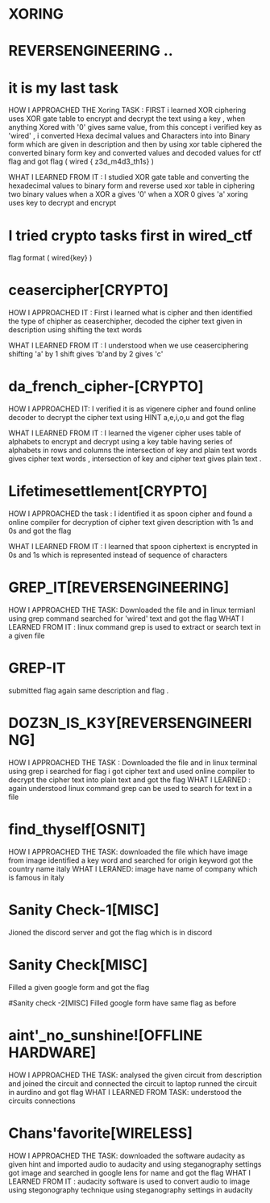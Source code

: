 # XORING
# REVERSENGINEERING ..
# it is my last task
HOW I APPROACHED THE  Xoring TASK :
  FIRST i learned XOR ciphering uses XOR gate table to encrypt and decrypt the text using a key ,
  when anything  Xored with '0' gives same value, from this concept i verified  key as 'wired' ,
  i converted Hexa decimal values and Characters into into Binary form which are given in description and then 
  by using xor table ciphered the converted binary form key and converted values and decoded  values for ctf flag 
  and got flag ( wired { z3d_m4d3_th1s} )
  
 WHAT I LEARNED FROM IT :
  I studied XOR gate table 
  and converting the hexadecimal values to binary form and reverse 
  used xor table in ciphering two binary values 
  when a XOR a gives '0'
  when a XOR  0 gives 'a'
  xoring uses key to decrypt and encrypt
  

# I tried crypto tasks first in wired_ctf 
flag format ( wired{key} )
# ceasercipher[CRYPTO]

HOW I APPROACHED IT :
  First i learned what is cipher and then identified the type of chipher as ceaserchipher,
  decoded the cipher text given in description using shifting the text words 
  
 WHAT I LEARNED FROM IT :
  I understood when we use ceaserciphering shifting 'a' by 1 shift gives
  'b'and by 2 gives  'c'
  
 # da_french_cipher-[CRYPTO]
 
 HOW I APPROACHED IT:
  I verified it is as vigenere cipher 
  and found online decoder to decrypt the cipher text using HINT a,e,i,o,u 
  and got the flag 
  
  WHAT I LEARNED FROM IT :
   I learned the vigener cipher uses table of alphabets to encrypt and decrypt using a key 
   table having series of alphabets in rows and columns the intersection of key and plain text words
   gives cipher text words , intersection of key and cipher text gives plain text .
   
 
 # Lifetimesettlement[CRYPTO]
 
  HOW I APPROACHED the task  :
   I identified it as spoon cipher and found a online compiler for decryption 
   of cipher text given description with 1s and 0s and got the flag 
   
   WHAT I LEARNED FROM IT :
    I learned that spoon ciphertext is encrypted in 0s and 1s
    which is represented instead of  sequence of characters 
    
  # GREP_IT[REVERSENGINEERING]
  HOW I APPROACHED THE TASK:
   Downloaded the file and  in linux termianl using grep command searched for 'wired'
   text and got the flag 
  WHAT I LEARNED FROM IT :
    linux command grep is used to extract or search text in a given file 
    
  # GREP-IT
  submitted flag again same description and flag .
  
  # DOZ3N_IS_K3Y[REVERSENGINEERING]
  HOW I APPROACHED THE TASK :
   Downloaded the file and in linux terminal using grep i searched for flag 
   i got cipher text and used online 
   compiler to decrypt the cipher text into plain text and got the flag 
  WHAT I LEARNED :
   again understood linux command grep can be  used to search for text in a file 
   
  # find_thyself[OSNIT]
  
  HOW I APPROACHED THE TASK:
   downloaded the file which have image from image identified a key word and searched for origin  keyword 
   got the country name italy 
  WHAT I LERANED:
   image have name of company which is famous in italy
   
  # Sanity Check-1[MISC]
   Jioned the discord  server and got the flag which is in discord
  
  # Sanity Check[MISC]
   Filled a given google form and got the flag 
  
  #Sanity check -2[MISC]
   Filled google form have same flag as before 
  
  # aint'_no_sunshine![OFFLINE HARDWARE]
  
  HOW I APPROACHED THE TASK:
   analysed the given circuit from description and joined the circuit 
   and connected the circuit to laptop runned the 
   circuit in aurdino and got flag 
  WHAT I LEARNED FROM TASK:
   understood the circuits connections 
   
  # Chans'favorite[WIRELESS]
  
  HOW I APPROACHED THE TASK:
   downloaded the software audacity as given hint and imported audio to audacity
   and using steganography settings
   got image and searched in google lens for name and got the flag 
  WHAT I LEARNED FROM IT :
    audacity software is used to convert audio to image using
    stegonography technique using steganography settings in audacity 
  
   




